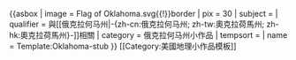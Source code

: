 {{asbox
| image     = Flag of Oklahoma.svg{{!}}border
| pix       = 30
| subject   = 
| qualifier = 與[[俄克拉何马州|-{zh-cn:俄克拉何马州; zh-tw:奧克拉荷馬州; zh-hk:奧克拉荷馬州}-]]相關
| category  = 俄克拉何马州小作品
| tempsort  = 
| name      = Template:Oklahoma-stub
}}<noinclude>
[[Category:美國地理小作品模板]]
</noinclude>